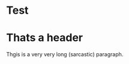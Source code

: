 # Test
<html>
<head>
<title>This is a Test Website</title>
</head>
<body>
<h1>Thats a header</h1>
<p>Thgis is a very very long (sarcastic) paragraph.</p>
</body>
</html>
